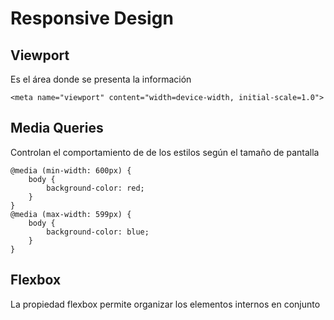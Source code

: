 # Responsive Design
## Viewport
Es el área donde se presenta la información

    <meta name="viewport" content="width=device-width, initial-scale=1.0">

## Media Queries
Controlan el comportamiento de de los estilos según el tamaño de pantalla

    @media (min-width: 600px) {
        body {
            background-color: red;
        }
    }
    @media (max-width: 599px) {
        body {
            background-color: blue;
        }
    }

## Flexbox
La propiedad flexbox permite organizar los elementos internos en conjunto